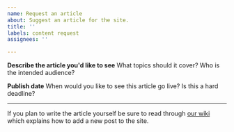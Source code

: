 ```yaml
---
name: Request an article
about: Suggest an article for the site.
title: ''
labels: content request
assignees: ''

---
```


**Describe the article you'd like to see**
What topics should it cover? Who is the intended audience?

**Publish date**
When would you like to see this article go live? Is this a hard deadline?

---

If you plan to write the article yourself be sure to read through [our wiki](https://github.com/googlechrome/web.dev/wiki) which explains how to add a new post to the site.
